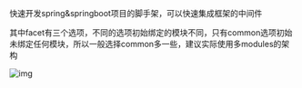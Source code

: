 快速开发spring&springboot项目的脚手架，可以快速集成框架的中间件

其中facet有三个选项，不同的选项初始绑定的模块不同，只有common选项初始未绑定任何模块，所以一般选择common多一些，建议实际使用多modules的架构

![img](https://books.ctripcorp.com/javastart/assets/4.png)